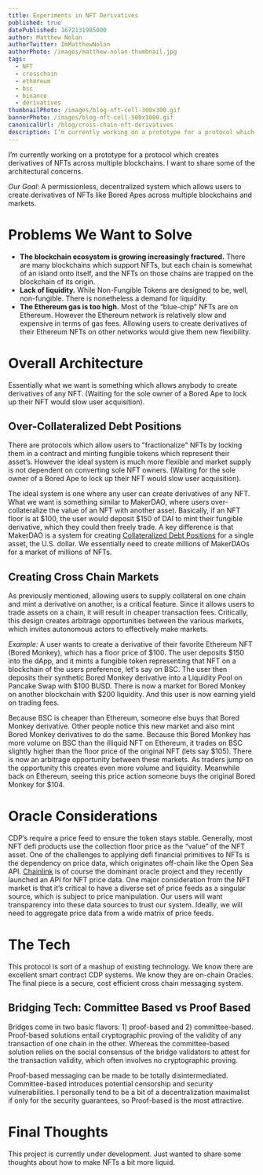 ```yaml
---
title: Experiments in NFT Derivatives
published: true
datePublished: 1672131985000
author: Matthew Nolan
authorTwitter: ImMatthewNolan
authorPhoto: /images/matthew-nolan-thumbnail.jpg
tags: 
  - NFT
  - crosschain
  - ethereum
  - bsc
  - binance
  - derivatives
thumbnailPhoto: /images/blog-nft-cell-300x300.gif
bannerPhoto: /images/blog-nft-cell-500x1000.gif
canonicalUrl: /blog/cross-chain-nft-derivatives
description: I’m currently working on a prototype for a protocol which creates derivatives of NFTs across multiple blockchains.
---
```


I’m currently working on a prototype for a protocol which creates derivatives of NFTs across multiple blockchains. I want to share some of the architectural concerns.

*Our Goal:* A permissionless, decentralized system which allows users to create derivatives of NFTs like Bored Apes across multiple blockchains and markets.

# Problems We Want to Solve
- **The blockchain ecosystem is growing increasingly fractured.** There are many blockchains which support NFTs, but each chain is somewhat of an island onto itself, and the NFTs on those chains are trapped on the blockchain of its origin.
- **Lack of liquidity.** While Non-Fungible Tokens are designed to be, well, non-fungible. There is nonetheless a demand for liquidity.
- **The Ethereum gas is too high.** Most of the “blue-chip” NFTs are on Ethereum. However the Ethereum network is relatively slow and expensive in terms of gas fees. Allowing users to create derivatives of their Ethereum NFTs on other networks would give them new flexibility.

# Overall Architecture
Essentially what we want is something which allows anybody to create derivatives of any NFT. (Waiting for the sole owner of a Bored Ape to lock up their NFT would slow user acquisition).

## Over-Collateralized Debt Positions
There are protocols which allow users to "fractionalize" NFTs by locking them in a contract and minting fungible tokens which represent their asset’s. However the ideal system is much more flexible and market supply is not dependent on converting sole NFT owners. (Waiting for the sole owner of a Bored Ape to lock up their NFT would slow user acquisition).

The ideal system is one where any user can create derivatives of any NFT. What we want is something similar to MakerDAO, where users over-collateralize the value of an NFT with another asset. Basically, if an NFT floor is at $100, the user would deposit $150 of DAI to mint their fungible derivative, which they could then freely trade. A key difference is that MakerDAO is a system for creating [Collateralized Debt Positions](https://coinmarketcap.com/alexandria/glossary/collateralized-debt-position-cdp) for a single asset, the U.S. dollar. We essentially need to create millions of MakerDAOs for a market of millions of NFTs.

## Creating Cross Chain Markets
As previously mentioned, allowing users to supply collateral on one chain and mint a derivative on another, is a critical feature. Since it allows users to trade assets on a chain, it will result in cheaper transaction fees. Critically, this design creates arbitrage opportunities between the various markets, which invites autonomous actors to effectively make markets.

*Example:* A user wants to create a derivative of their favorite Ethereum NFT (Bored Monkey), which has a floor price of $100. The user deposits $150 into the dApp, and it mints a fungible token representing that NFT on a blockchain of the users preference, let's say on BSC. The user then deposits their synthetic Bored Monkey derivative into a Liquidity Pool on Pancake Swap with $100 BUSD. There is now a market for Bored Monkey on another blockchain with $200 liquidity. And this user is now earning yield on trading fees.

Because BSC is cheaper than Ethereum, someone else buys that Bored Monkey derivative. Other people notice this new market and also mint Bored Monkey derivatives to do the same. Because this Bored Monkey has more volume on BSC than the illiquid NFT on Ethereum, it trades on BSC slightly higher than the floor price of the original NFT (lets say $105). There is now an arbitrage opportunity between these markets. As traders jump on the opportunity this creates even more volume and liquidity. Meanwhile back on Ethereum, seeing this price action someone buys the original Bored Monkey for $104.

# Oracle Considerations
CDP’s require a price feed to ensure the token stays stable. Generally, most NFT defi products use the collection floor price as the “value” of the NFT asset. One of the challenges to applying defi financial primitives to NFTs is the dependency on price data, which originates off-chain like the Open Sea API. [Chainlink](https://docs.chain.link/data-feeds/nft-floor-price) is of course the dominant oracle project and they recently launched an API for NFT price data. One major consideration from the NFT market is that it’s critical to have a diverse set of price feeds as a singular source, which is subject to price manipulation. Our users will want transparency into these data sources to trust our system. Ideally, we will need to aggregate price data from a wide matrix of price feeds.

# The Tech
This protocol is sort of a mashup of existing technology. We know there are excellent smart contract CDP systems. We know they are on-chain Oracles. The final piece is a secure, cost efficient cross chain messaging system.

## Bridging Tech: Committee Based vs Proof Based
Bridges come in two basic flavors: 1) proof-based and 2) committee-based. Proof-based solutions entail cryptographic proving of the validity of any transaction of one chain in the other. Whereas the committee-based solution relies on the social consensus of the bridge validators to attest for the transaction validity, which often involves no cryptographic proving.

Proof-based messaging can be made to be totally disintermediated. Committee-based introduces potential censorship and security vulnerabilities. I personally tend to be a bit of a decentralization maximalist if only for the security guarantees, so Proof-based is the most attractive.

# Final Thoughts
This project is currently under development. Just wanted to share some thoughts about how to make NFTs a bit more liquid.
